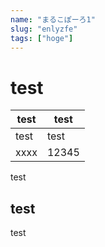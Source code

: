 ```yaml
---
name: "まるこぽーろ1"
slug: "enlyzfe"
tags: ["hoge"]
---
```


# test

| test | test |
| - | - |
| test | test |
| xxxx | 12345 |

test

## test

test

